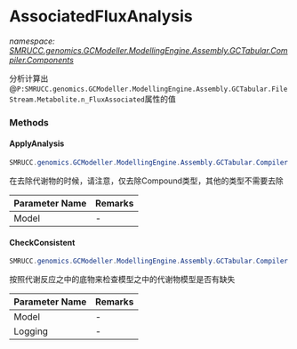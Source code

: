 ﻿# AssociatedFluxAnalysis
_namespace: [SMRUCC.genomics.GCModeller.ModellingEngine.Assembly.GCTabular.Compiler.Components](./index.md)_

分析计算出@``P:SMRUCC.genomics.GCModeller.ModellingEngine.Assembly.GCTabular.FileStream.Metabolite.n_FluxAssociated``属性的值



### Methods

#### ApplyAnalysis
```csharp
SMRUCC.genomics.GCModeller.ModellingEngine.Assembly.GCTabular.Compiler.Components.AssociatedFluxAnalysis.ApplyAnalysis(SMRUCC.genomics.GCModeller.ModellingEngine.Assembly.GCTabular.FileStream.IO.XmlresxLoader)
```
在去除代谢物的时候，请注意，仅去除Compound类型，其他的类型不需要去除

|Parameter Name|Remarks|
|--------------|-------|
|Model|-|


#### CheckConsistent
```csharp
SMRUCC.genomics.GCModeller.ModellingEngine.Assembly.GCTabular.Compiler.Components.AssociatedFluxAnalysis.CheckConsistent(SMRUCC.genomics.GCModeller.ModellingEngine.Assembly.GCTabular.FileStream.IO.XmlresxLoader,Microsoft.VisualBasic.Logging.LogFile)
```
按照代谢反应之中的底物来检查模型之中的代谢物模型是否有缺失

|Parameter Name|Remarks|
|--------------|-------|
|Model|-|
|Logging|-|



